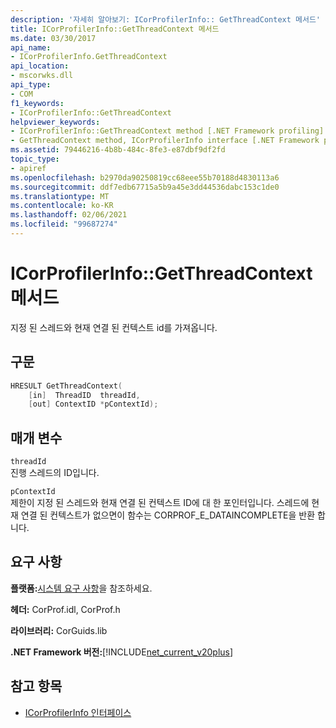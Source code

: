 ```yaml
---
description: '자세히 알아보기: ICorProfilerInfo:: GetThreadContext 메서드'
title: ICorProfilerInfo::GetThreadContext 메서드
ms.date: 03/30/2017
api_name:
- ICorProfilerInfo.GetThreadContext
api_location:
- mscorwks.dll
api_type:
- COM
f1_keywords:
- ICorProfilerInfo::GetThreadContext
helpviewer_keywords:
- ICorProfilerInfo::GetThreadContext method [.NET Framework profiling]
- GetThreadContext method, ICorProfilerInfo interface [.NET Framework profiling]
ms.assetid: 79446216-4b8b-484c-8fe3-e87dbf9df2fd
topic_type:
- apiref
ms.openlocfilehash: b2970da90250819cc68eee55b70188d4830113a6
ms.sourcegitcommit: ddf7edb67715a5b9a45e3dd44536dabc153c1de0
ms.translationtype: MT
ms.contentlocale: ko-KR
ms.lasthandoff: 02/06/2021
ms.locfileid: "99687274"
---
```

# <a name="icorprofilerinfogetthreadcontext-method"></a>ICorProfilerInfo::GetThreadContext 메서드

지정 된 스레드와 현재 연결 된 컨텍스트 id를 가져옵니다.  
  
## <a name="syntax"></a>구문  
  
```cpp  
HRESULT GetThreadContext(  
    [in]  ThreadID  threadId,  
    [out] ContextID *pContextId);  
```  
  
## <a name="parameters"></a>매개 변수  

 `threadId`  
 진행 스레드의 ID입니다.  
  
 `pContextId`  
 제한이 지정 된 스레드와 현재 연결 된 컨텍스트 ID에 대 한 포인터입니다. 스레드에 현재 연결 된 컨텍스트가 없으면이 함수는 CORPROF_E_DATAINCOMPLETE을 반환 합니다.  
  
## <a name="requirements"></a>요구 사항  

 **플랫폼:**[시스템 요구 사항](../../get-started/system-requirements.md)을 참조하세요.  
  
 **헤더:** CorProf.idl, CorProf.h  
  
 **라이브러리:** CorGuids.lib  
  
 **.NET Framework 버전:**[!INCLUDE[net_current_v20plus](../../../../includes/net-current-v20plus-md.md)]  
  
## <a name="see-also"></a>참고 항목

- [ICorProfilerInfo 인터페이스](icorprofilerinfo-interface.md)
